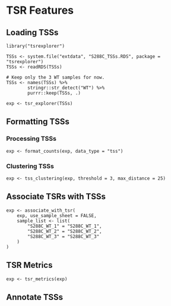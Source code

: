 # TSR Features

## Loading TSSs

```
library("tsrexplorer")

TSSs <- system.file("extdata", "S288C_TSSs.RDS", package = "tsrexplorer")
TSSs <- readRDS(TSSs)

# Keep only the 3 WT samples for now.
TSSs <- names(TSSs) %>%
        stringr::str_detect("WT") %>%
        purrr::keep(TSSs, .)

exp <- tsr_explorer(TSSs)
```

## Formatting TSSs

### Processing TSSs

```
exp <- format_counts(exp, data_type = "tss")
```

### Clustering TSSs

```
exp <- tss_clustering(exp, threshold = 3, max_distance = 25)
```

## Associate TSRs with TSSs

```
exp <- associate_with_tsr(
	exp, use_sample_sheet = FALSE,
	sample_list <- list(
		"S288C_WT_1" = "S288C_WT_1",
		"S288C_WT_2" = "S288C_WT_2",
		"S288C_WT_3" = "S288C_WT_3"
	)
)
```

## TSR Metrics

```
exp <- tsr_metrics(exp)
```

## Annotate TSSs

```
